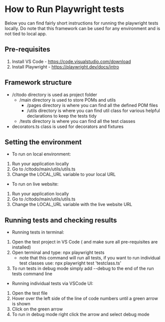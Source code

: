 # How to Run Playwright tests

Below you can find fairly short instructions for running the playwright tests locally.
Do note that this framework can be used for any environment and is not tied to local app.



## Pre-requisites

1. Install VS Code - https://code.visualstudio.com/download
2. Install Playwright - https://playwright.dev/docs/intro




## Framework structure

* /cltodo directory is used as project folder
    * /main directory is used to store POMs and utils
        * /pages directory is where you can find all the defined POM files
        * /utils directory is where you can find util class for various helpful declarations to keep the tests tidy
    * /tests directory is where you can find all the test classes
* decorators.ts class is used for decorators and fixtures




## Setting the environment

* To run on local environment:
1. Run your application locally
2. Go to /cltodo/main/utils/utils.ts
3. Change the LOCAL_URL variable to your local URL


* To run on live website:
1. Run your application locally
2. Go to /cltodo/main/utils/utils.ts
3. Change the LOCAL_URL variable with the live website URL




## Running tests and checking results

* Running tests in terminal:
1. Open the test project in VS Code ( and make sure all pre-requisites are installed)
2. Open terminal and type: npx playwright tests
   * note that this command will run all tests, if you want to run individual test classes use: npx playwright test 'testclass.ts'
3. To run tests in debug mode simply add --debug to the end of the run tests command line


* Running individual tests via VSCode UI:
1. Open the test file
2. Hover over the left side of the line of code numbers until a green arrow is shown
3. Click on the green arrow
4. To run in debug mode right click the arrow and select debug mode

